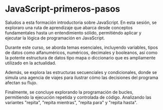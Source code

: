 # JavaScript-primeros-pasos

Saludos a esta formación introductoria sobre JavaScript. En esta sesión, se exploraro una ruta de aprendizaje que abarca desde conceptos fundamentales hasta un entendimiento sólido, 
permitiéndo aplicar y ejecutar la lógica de programación en JavaScript.

Durante este curso, se aborda temas esenciales, incluyendo variables, tipos de datos como alfanuméricos, numéricos, decimales y booleanos, así como la potente estructura de datos tipo 
mapa o diccionario que es ampliamente utilizado en la actualidad.

Además, se explora las estructuras secuenciales y condicionales, donde se simula una agencia de viajes para ilustrar cómo las decisiones del programa afectan su flujo.

Finalmente,  se concluye explorando la programación de bucles, permitiendo la ejecución repetida y controlada de código. Analizando las variantes "repita", "repita mientras", "repita para" y "repita hasta".
